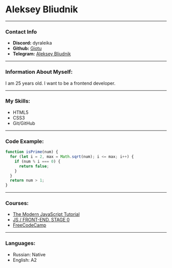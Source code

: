 # Aleksey Bliudnik

---

### Contact Info

- **Discord:** dyraleika
- **Github:** [Giotu](https://github.com/Giotu)
- **Telegram:** [Aleksey Bliudnik](https://t.me/FullUnsk1ll)

---

### Information About Myself:

I am 25 years old. I want to be a frontend developer.

---

### My Skills:

- HTML5
- CSS3
- Git/GitHub

---

### Code Example:

```js
function isPrime(num) {
  for (let i = 2, max = Math.sqrt(num); i <= max; i++) {
    if (num % i === 0) {
      return false;
    }
  }
  return num > 1;
}
```

---

### Courses:

- [The Modern JavaScript Tutorial](https://learn.javascript.ru/)
- [JS / FRONT-END. STAGE 0](https://rs.school/js-stage0/)
- [FreeCodeCamp](https://www.freecodecamp.org/learn/2022/responsive-web-design/)

---

### Languages:

- Russian: Native
- English: A2
